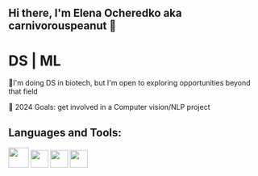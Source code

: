 ## Hi there, I'm Elena Ocheredko aka carnivorouspeanut 👋
# DS | ML
🧬I'm doing DS in biotech, but I'm open to exploring opportunities beyond that field

🥅 2024 Goals: get involved in a Computer vision/NLP project


## Languages and Tools:
<img src="https://github.com/user-attachments/assets/6b3bd512-3ceb-4220-ad65-c24e7a29bc8c" width="40" height="40">    <img src="https://github.com/user-attachments/assets/b8c76f83-a802-4222-93a0-e78e58b5bf6f" width="35" height="35">    <img src="https://github.com/user-attachments/assets/61239759-c71e-46de-a9c7-aa4f2bd4702d" width="35" height="35">     <img src="https://github.com/user-attachments/assets/ccbca4b2-1321-4db7-9559-ca70d16f4e9d" width="35" height="35">






